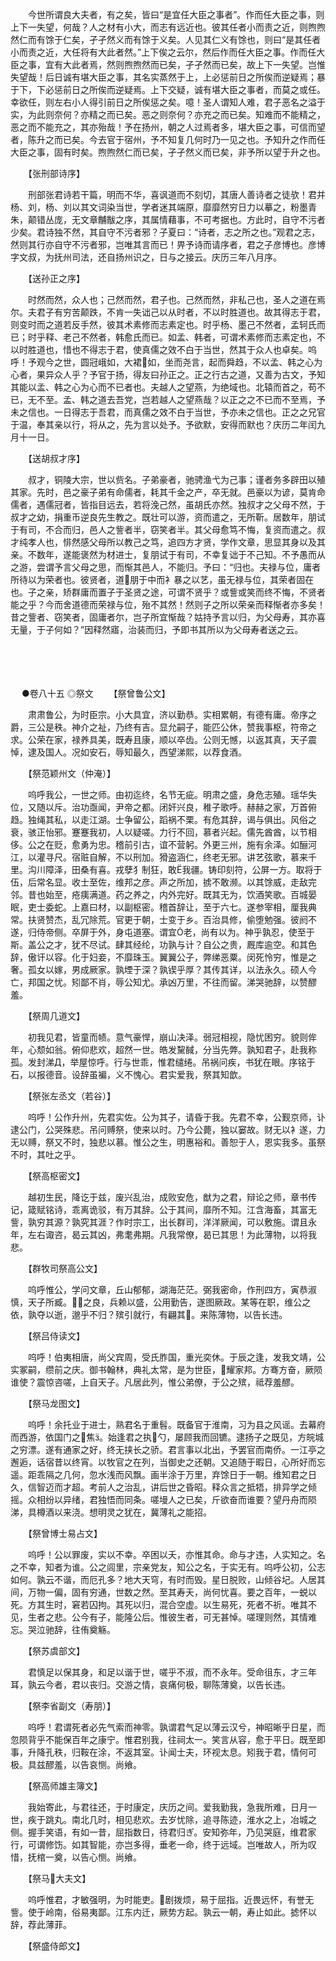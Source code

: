 <!-- { "loadSidebar": true } -->
　　今世所谓良大夫者，有之矣，皆曰“是宜任大臣之事者”。作而任大臣之事，则上下一失望，何哉？人之材有小大，而志有远近也。彼其任者小而责之近，则煦煦然仁而有馀于仁矣，孑孑然义而有馀于义矣。人见其仁义有馀也，则曰“是其任者小而责之近，大任将有大此者然。”上下俟之云尔，然后作而任大臣之事。作而任大臣之事，宜有大此者焉，然则煦煦然而已矣，孑孑然而已矣，故上下一失望。岂惟失望哉！后日诚有堪大臣之事，其名实蒸然于上，上必惩前日之所俟而逆疑焉；暴于下，下必惩前日之所俟而逆疑焉。上下交疑，诚有堪大臣之事者，而莫之或任。幸欲任，则左右小人得引前日之所俟惩之矣。噫！圣人谓知人难，君子恶名之溢于实，为此则奈何？亦精之而已矣。恶之则奈何？亦充之而已矣。知难而不能精之，恶之而不能充之，其亦殆哉！予在扬州，朝之人过焉者多，堪大臣之事，可信而望者，陈升之而已矣。今去官于宿州，予不知复几何时乃一见之也。予知升之作而任大臣之事，固有时矣。煦煦然仁而已矣，孑孑然义而已矣，非予所以望于升之也。

　　【张刑部诗序】

　　刑部张君诗若干篇，明而不华，喜讽道而不刻切，其唐人善诗者之徒欤！君并杨、刘，杨、刘以其文词染当世，学者迷其端原，靡靡然穷日力以摹之，粉墨青朱，颠错丛庞，无文章黼黻之序，其属情藉事，不可考据也。方此时，自守不污者少矣。君诗独不然，其自守不污者邪？子夏曰：“诗者，志之所之也。”观君之志，然则其行亦自守不污者邪，岂唯其言而已！畀予诗而请序者，君之子彦博也。彦博字文叔，为抚州司法，还自扬州识之，日与之接云。庆历三年八月序。

　　【送孙正之序】

　　时然而然，众人也；己然而然，君子也。己然而然，非私己也，圣人之道在焉尔。夫君子有穷苦颠跌，不肯一失诎己以从时者，不以时胜道也。故其得志于君，则变时而之道若反手然，彼其术素修而志素定也。时乎杨、墨己不然者，孟轲氏而已；时乎释、老己不然者，韩愈氏而已。如孟、韩者，可谓术素修而志素定也，不以时胜道也，惜也不得志于君，使真儒之效不白于当世，然其于众人也卓矣。呜呼！予观今之世，圆冠峨如，大裙如，坐而尧言，起而舜趋，不以孟、韩之心为心者，果异众人乎？予官于扬，得友曰孙正之。正之行古之道，又善为古文，予知其能以孟、韩之心为心而不已者也。夫越人之望燕，为绝域也。北辕而首之，苟不已，无不至。孟、韩之道去吾党，岂若越人之望燕哉？以正之之不已而不至焉，予未之信也。一日得志于吾君，而真儒之效不白于当世，予亦未之信也。正之之兄官于温，奉其亲以行，将从之，先为言以处予。予欲默，安得而默也？庆历二年闰九月十一日。

　　【送胡叔才序】

　　叔才，铜陵大宗，世以赀名。子弟豪者，驰骋渔弋为己事；谨者务多辟田以殖其家。先时，邑之豪子弟有命儒者，耗其千金之产，卒无就。邑豪以为谚，莫肯命儒者，遇儒冠者，皆指目远去，若将浼己然，虽胡氏亦然。独叔才之父母不然，于叔才之幼，捐重币逆良先生教之。既壮可以游，资而遣之，无所靳。居数年，朋试于有司，不合而归，邑人之訾者半，窃笑者半。其父母愈笃不悔，复资而遣之。叔才纯孝人也，悱然感父母所以教己之笃，追四方才贤，学作文章，思显其身以及其亲。不数年，遂能褒然为材进士，复朋试于有司，不幸复诎于不己知。不予愚而从之游，尝谓予言父母之思，而惭其邑人，不能归。予曰：“归也。夫禄与位，庸者所待以为荣者也。彼贤者，道朋于中而衤暴之以艺，虽无禄与位，其荣者固在也。子之亲，矫群庸而置子于圣贤之途，可谓不贤乎？或訾或笑而终不悔，不贤者能之乎？今而舍道德而荣禄与位，殆不其然！然则子之所以荣亲而释惭者亦多矣！昔之訾者、窃笑者，固庸者尔，岂子所宜惭哉？姑持予言以归，为父母寿，其亦喜无量，于子何如？”因释然寤，治装而归，予即书其所以为父母寿者送之云。 
　

　




　

　
●卷八十五
◎祭文
　　【祭曾鲁公文】

　　肃肃鲁公，为时臣宗。小大具宜，济以勤恭。实相累朝，有德有庸。帝序之爵，三公是秩。神介之祉，乃终有吉。显允嗣子，能匹公休，赞我事枢，符帝之求。公荣在家，禄养具美，既寿且康，顺以卒齿。公则无憾，以返其真，天子震悼，逮及国人。况如安石，辱知最久，西望涕熙，以荐食酒。

　　【祭范颖州文（仲淹）】

　　呜呼我公，一世之师。由初迄终，名节无疵。明肃之盛，身危志殖。瑶华失位，又随以斥。治功亟闻，尹帝之都。闭奸兴良，稚子歌呼。赫赫之家，万首俯趋。独绳其私，以走江湖。士争留公，蹈祸不栗。有危其辞，谒与俱出。风俗之衰，骇正怡邪。蹇蹇我初，人以疑嗟。力行不回，慕者兴起。儒先酋酋，以节相侈。公之在贬，愈勇为忠。稽前引古，谊不营躬。外更三州，施有余泽。如酾河江，以灌寻尺。宿赃自解，不以刑加。猾盗涵仁，终老无邪。讲艺弦歌，慕来千里。沟川障泽，田桑有喜。戎孽犭制狂，敢我疆。铸印刻符，公屏一方。取将于伍，后常名显。收士至佐，维邦之彦。声之所加，掳不敢濒。以其馀威，走敌完邻。昔也始至，疮痍满道。药之养之，内外完好。既其无为，饮酒笑歌。百城晏眠，吏士委蛇。上嘉曰材，以副枢密。稽首辞让，至于六七。遂参宰相，厘我典常。扶贤赞杰，乱冗除荒。官更于朝，士变于乡。百治具修，偷堕勉强。彼阏不遂，归侍帝侧。卒屏于外，身屯道塞。谓宜老，尚有以为。神乎孰忍，使至于斯。盖公之才，犹不尽试。肆其经纶，功孰与计？自公之贵，厩库逾空。和其色辞，傲讦以容。化于妇妾，不靡珠玉。翼翼公子，弊绨恶粟。闵死怜穷，惟是之奢。孤女以嫁，男成厥家。孰堙于深？孰锲乎厚？其传其详，以法永久。硕人今亡，邦国之忧。矧鄙不肖，辱公知尤。承凶万里，不往而留。涕哭驰辞，以赞醪羞。

　　【祭周几道文】

　　初我见君，皆童而帻。意气豪悍，崩山决泽。弱冠相视，隐忧困穷。貌则侔年，心颓如翁。俯仰悲欢，超然一世。皓发黧馘，分当先弊。孰知君子，赴我称孤。发封涕Д，举屋惊呼。行与世乖，惟君缱绻。吊祸问疾，书犹在眼。序铭于石，以报德音。设辞虽褊，义不愧心。君实爱我，祭其知歆。

　　【祭张左丞文（若谷）】

　　呜呼！公作升州，先君实佐。公为其子，请昏于我。先君不幸，公觐京师，讣逮公门，公哭殊悲。吊问赙祭，使来以时。乃今公薨，独以窭故。财无以衤遂，力无以赙，祭又不时，独悲以慕。惟公之生，明惠裕和。善恕于人，恩实我多。虽祭不时，其吐之乎。

　　【祭高枢密文】

　　越初生民，降讫于兹，废兴乱治，成败安危，猷为之君，辩论之师，章书传记，箴赋铭诗，乖离诡驳，有万其辞。公于其间，靡所不知。江含海畜，其富无訾，孰穷其源？孰究其涯？作时宗工，出长群司，洋洋厥闻，可以敷施。谓且永年，左右诹咨，曷云其凶，弗耄弗期。凡我常僚，曷已其思！为此薄物，以将我悲。

　　【群牧司祭高公文】

　　呜呼惟公，学问文章，丘山郁郁，湖海茫茫。弼我密命，作刑四方，寅恭淑慎，天子所臧。之良，兵赖以盛，公用勤告，遂图厥政。某等在职，维公之依，孰夺以逝，邈乎不归？殡引就行，有翩其。来陈薄物，以告长违。

　　【祭吕侍读文】

　　呜呼！伯夷相唐，尚父宾周，受氏胙国，重光奕休。于辰之逢，发我文靖，公实冢嗣，缵前之庆。御书翰林，典礼太常，是为世臣，耀家邦。方骞方奋，厥陨谁使？震惊咨嗟，上自天子。凡居此列，惟公弟僚，于公之殡，祗荐羞醪。

　　【祭马龙图文】

　　呜呼！余托业于进士，熟君名于重髫。既备官于淮南，习为县之风谣。去幕府而西游，依国门之焦。始逢君之执勺，屡顾我而回镳。逮扬子之既见，方皖城之穷漂。遂有通家之好，终无挟长之骄。君言事以北出，予罢官而南侨。一江亭之邂逅，话宿昔以终宵。以牧官之在列，当御史之还朝。又追随于暇日，心所好而忘遥。距乖隔之几何，忽水浅而风飘。画半涂于万里，弃馀日于一朝。维知君之日久，信智迈而才超。考前人之治乱，讲后世之昏昭。释众言之抵牾，排异学之倾摇。众相纷以异绪，君独悟而同条。嗟墁人之已矣，斤欲奋而谁要？望丹舟而陨涕，具樽酒以来浇。想明灵之犹在，冀薄礼之能招。

　　【祭曾博士易占文】

　　呜呼！公以罪废，实以不幸。卒困以夭，亦惟其命。命与才违，人实知之。名之不幸，知者为谁。公之闾里，宗亲党友，知公之名，于实无有。呜呼公初，公志如何。孰云不谐，而厄孔多？地大天穹，有时而毁。星日脱败，山倾谷圮。人居其间，万物一偏，固有穷通，世数之然。至其寿夭，尚何忧喜。要之百年，一蜕以死。方其生时，窘若囚拘。其死以归，混合空虚。以生易死，死者不祈。唯其不见，生者之悲。公今有子，能隆公后。惟彼生者，可无甚悼。嗟理则然，其情难忘。哭泣驰辞，往侑奠觞。

　　【祭苏虞部文】

　　君慎足以保其身，和足以谐于世，嗟乎不淑，而不永年。受命徂东，才三年耳，孰云今者，君以丧归。交游之情，哀痛何极，聊陈薄奠，以告长违。

　　【祭李省副文（寿朋）】

　　呜呼！君谓死者必先气索而神零。孰谓君气足以薄云汉兮，神昭晰乎日星，而忽陨背乎不能保百年之康宁。惟君别我，往祠太一。笑言从容，愈于平日。既至即事，升降孔秩，归鞍在涂，不返其室。讣闻士夫，环视太息。矧我于君，情何可极。具兹醪羞，以告哀恻。尚飨。

　　【祭高师雄主簿文】

　　我始寄此，与君往还，于时康定，庆历之间。爱我勤我，急我所难，日月一世，疾于跳丸。南北几时，相见悲欢。去岁忧除，追寻陈迹，淮水之上，冶城之侧。握手笑语，有如一昔，屈指数日，待君归ぎ。安知弥年，乃见哭庭，维君家行，可谓修饬。如其智能，亦岂多得，垂老一命，终于远域。岂唯故人，所为叹惜，抚棺一奠，以告心恻。尚飨。

　　【祭马大夫文】

　　呜呼惟君，才敏强明，为时能吏。剧拨烦，易于屈指。近畏远怀，有誉无訾。使于岭南，俗易夷鄙。江东内迁，厥势方起。孰云一朝，寿止如此。摅怀以辞，荐此薄菲。

　　【祭盛侍郎文】

